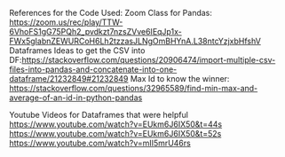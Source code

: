 References for the Code Used: 
Zoom Class for Pandas: https://zoom.us/rec/play/TTW-6VhoFS1gG75PQh2_pvdkzt7nzsZVve6IEqJp1x-FWx5gIabnZEWURCoH6Lh2tzzasJLNgOmBHYnA.L38ntcYzjxbHfshV
Dataframes Ideas to get the CSV into DF:https://stackoverflow.com/questions/20906474/import-multiple-csv-files-into-pandas-and-concatenate-into-one-dataframe/21232849#21232849
Max Id to know the winner: https://stackoverflow.com/questions/32965589/find-min-max-and-average-of-an-id-in-python-pandas

Youtube Videos for Dataframes that were helpful 
https://www.youtube.com/watch?v=EUkm6J6IX50&t=44s
https://www.youtube.com/watch?v=EUkm6J6IX50&t=52s
https://www.youtube.com/watch?v=mII5mrU46rs